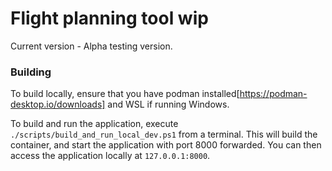 # Flight planning tool wip

Current version - Alpha testing version.


### Building
To build locally, ensure that you have podman installed[https://podman-desktop.io/downloads] and WSL if running Windows.

To build and run the application, execute `./scripts/build_and_run_local_dev.ps1` from a terminal.
This will build the container, and start the application with port 8000 forwarded.
You can then access the application locally at `127.0.0.1:8000`.


